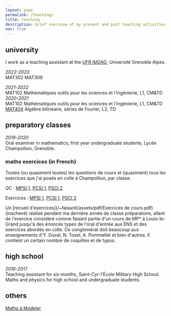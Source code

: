 ```yaml
---
layout: page
permalink: /teaching/
title: teaching
description: brief overview of my present and past teaching activities
nav: true
---
```


## university 
I work as a teaching assistant at the <a href="https://im2ag.univ-grenoble-alpes.fr">UFR IM2AG</a>, Université Grenoble Alpes. 

<i>2022-2023 </i> <br />
MAT302 
MAT309 

<i>2021-2022 </i> <br />
MAT102 Mathématiques outils pour les sciences et l'ingénierie, L1, CM&TD <br />
<i>2020-2021 </i> <br />
MAT102 Mathématiques outils pour les sciences et l'ingénierie, L1, CM&TD <br />
<a href="https://www-fourier.univ-grenoble-alpes.fr/~parisse/#mat404">MAT404</a> 
Algèbre bilinéaire, séries de Fourier, L2, TD  <br />  

## preparatory classes 
<i>2019-2020 </i> <br />
Oral examiner in mathematics, first year undergraduate students, Lycée Champollion, Grenoble. 

### maths exercices (in French)
Toutes (ou quasiment toutes) les questions de cours et (quasiment) tous les exercices que j'ai posés en colle à Champollion, par classe. 

QC : [MPSI 1](/~faisantl/assets/pdf/MPSI1_Cours.pdf), [PCSI 1](/~faisantl/assets/pdf/PCSI1_Cours.pdf), [PSCI 2](/~faisantl/assets/pdf/PCSI2_Cours.pdf)

Exercices : [MPSI 1](/~faisantl/assets/pdf/MPSI1_Exercices.pdf), [PCSI 1](/~faisantl/assets/pdf/PCSI1_Exercices.pdf), [PSCI 2](/~faisantl/assets/pdf/PCSI2_Exercices.pdf)

Un [recueil d'exercices](/~faisantl/assets/pdf/Exercices de cours.pdf) (inachevé) réalisé pendant ma dernière année de classe préparatoire, allant de l'exercice considéré comme faisant partie d'un cours de MP* à Louis-le-Grand jusqu'à des énoncés types de l'oral d'entrée aux ÉNS et des exercices abordés en colle. 
Ce conglomérat 
doit beaucoup aux enseignements d'Y. Duval, N. Tosel, A. Pommellet et bien d'autres. 
Il contient un certain nombre de coquilles et de typos. 



## high school 
<i>2016-2017</i> <br />
Teaching assistant for six months, Saint-Cyr-l’École Military High School. Maths and physics for high school and undergraduate students.

## others
<a href="https://mathsamodeler.ujf-grenoble.fr">Maths à Modeler</a>
